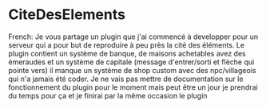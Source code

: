 # CiteDesElements
French: Je vous partage un plugin que j'ai commencé à developper pour un serveur qui a pour but de reproduire à peu près la cité des éléments. Le plugin contient un système de banque, de maisons achetables avez des émeraudes et un système de capitale (message d'entrer/sorti et flèche qui pointe vers) il manque un système de shop custom avec des npc/villageois qui n'a jamais été coder. Je ne vais pas mettre de documentation sur le fonctionnement du plugin pour le moment mais peut être un jour je prendrai du temps pour ça et je finirai par la même occasion le plugin
